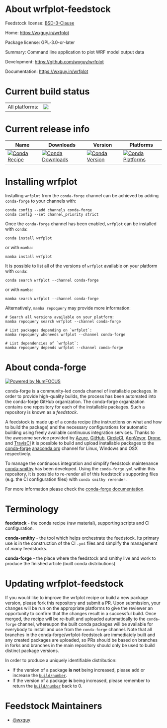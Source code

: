 About wrfplot-feedstock
=======================

Feedstock license: [BSD-3-Clause](https://github.com/conda-forge/wrfplot-feedstock/blob/main/LICENSE.txt)

Home: https://wxguy.in/wrfplot

Package license: GPL-3.0-or-later

Summary: Command line application to plot WRF model output data

Development: https://github.com/wxguy/wrfplot

Documentation: https://wxguy.in/wrfplot

Current build status
====================


<table><tr><td>All platforms:</td>
    <td>
      <a href="https://dev.azure.com/conda-forge/feedstock-builds/_build/latest?definitionId=17393&branchName=main">
        <img src="https://dev.azure.com/conda-forge/feedstock-builds/_apis/build/status/wrfplot-feedstock?branchName=main">
      </a>
    </td>
  </tr>
</table>

Current release info
====================

| Name | Downloads | Version | Platforms |
| --- | --- | --- | --- |
| [![Conda Recipe](https://img.shields.io/badge/recipe-wrfplot-green.svg)](https://anaconda.org/conda-forge/wrfplot) | [![Conda Downloads](https://img.shields.io/conda/dn/conda-forge/wrfplot.svg)](https://anaconda.org/conda-forge/wrfplot) | [![Conda Version](https://img.shields.io/conda/vn/conda-forge/wrfplot.svg)](https://anaconda.org/conda-forge/wrfplot) | [![Conda Platforms](https://img.shields.io/conda/pn/conda-forge/wrfplot.svg)](https://anaconda.org/conda-forge/wrfplot) |

Installing wrfplot
==================

Installing `wrfplot` from the `conda-forge` channel can be achieved by adding `conda-forge` to your channels with:

```
conda config --add channels conda-forge
conda config --set channel_priority strict
```

Once the `conda-forge` channel has been enabled, `wrfplot` can be installed with `conda`:

```
conda install wrfplot
```

or with `mamba`:

```
mamba install wrfplot
```

It is possible to list all of the versions of `wrfplot` available on your platform with `conda`:

```
conda search wrfplot --channel conda-forge
```

or with `mamba`:

```
mamba search wrfplot --channel conda-forge
```

Alternatively, `mamba repoquery` may provide more information:

```
# Search all versions available on your platform:
mamba repoquery search wrfplot --channel conda-forge

# List packages depending on `wrfplot`:
mamba repoquery whoneeds wrfplot --channel conda-forge

# List dependencies of `wrfplot`:
mamba repoquery depends wrfplot --channel conda-forge
```


About conda-forge
=================

[![Powered by
NumFOCUS](https://img.shields.io/badge/powered%20by-NumFOCUS-orange.svg?style=flat&colorA=E1523D&colorB=007D8A)](https://numfocus.org)

conda-forge is a community-led conda channel of installable packages.
In order to provide high-quality builds, the process has been automated into the
conda-forge GitHub organization. The conda-forge organization contains one repository
for each of the installable packages. Such a repository is known as a *feedstock*.

A feedstock is made up of a conda recipe (the instructions on what and how to build
the package) and the necessary configurations for automatic building using freely
available continuous integration services. Thanks to the awesome service provided by
[Azure](https://azure.microsoft.com/en-us/services/devops/), [GitHub](https://github.com/),
[CircleCI](https://circleci.com/), [AppVeyor](https://www.appveyor.com/),
[Drone](https://cloud.drone.io/welcome), and [TravisCI](https://travis-ci.com/)
it is possible to build and upload installable packages to the
[conda-forge](https://anaconda.org/conda-forge) [anaconda.org](https://anaconda.org/)
channel for Linux, Windows and OSX respectively.

To manage the continuous integration and simplify feedstock maintenance
[conda-smithy](https://github.com/conda-forge/conda-smithy) has been developed.
Using the ``conda-forge.yml`` within this repository, it is possible to re-render all of
this feedstock's supporting files (e.g. the CI configuration files) with ``conda smithy rerender``.

For more information please check the [conda-forge documentation](https://conda-forge.org/docs/).

Terminology
===========

**feedstock** - the conda recipe (raw material), supporting scripts and CI configuration.

**conda-smithy** - the tool which helps orchestrate the feedstock.
                   Its primary use is in the construction of the CI ``.yml`` files
                   and simplify the management of *many* feedstocks.

**conda-forge** - the place where the feedstock and smithy live and work to
                  produce the finished article (built conda distributions)


Updating wrfplot-feedstock
==========================

If you would like to improve the wrfplot recipe or build a new
package version, please fork this repository and submit a PR. Upon submission,
your changes will be run on the appropriate platforms to give the reviewer an
opportunity to confirm that the changes result in a successful build. Once
merged, the recipe will be re-built and uploaded automatically to the
`conda-forge` channel, whereupon the built conda packages will be available for
everybody to install and use from the `conda-forge` channel.
Note that all branches in the conda-forge/wrfplot-feedstock are
immediately built and any created packages are uploaded, so PRs should be based
on branches in forks and branches in the main repository should only be used to
build distinct package versions.

In order to produce a uniquely identifiable distribution:
 * If the version of a package **is not** being increased, please add or increase
   the [``build/number``](https://docs.conda.io/projects/conda-build/en/latest/resources/define-metadata.html#build-number-and-string).
 * If the version of a package **is** being increased, please remember to return
   the [``build/number``](https://docs.conda.io/projects/conda-build/en/latest/resources/define-metadata.html#build-number-and-string)
   back to 0.

Feedstock Maintainers
=====================

* [@wxguy](https://github.com/wxguy/)

